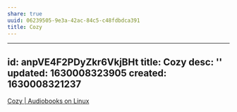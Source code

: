 ```yaml
---
share: true
uuid: 06239505-9e3a-42ac-84c5-c48fdbdca391
title: Cozy
---
```

---
id: anpVE4F2PDyZkr6VkjBHt
title: Cozy
desc: ''
updated: 1630008323905
created: 1630008321237
---

[Cozy | Audiobooks on Linux](https://cozy.sh/)